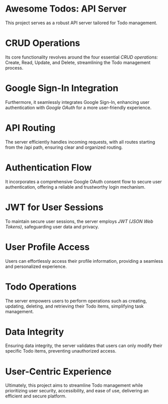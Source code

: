 # Awesome Todos: API Server
This project serves as a robust API server tailored for Todo management.

# CRUD Operations 
Its core functionality revolves around the four essential *CRUD operations:* Create, Read, Update, and Delete, streamlining the Todo management process.

# Google Sign-In Integration
Furthermore, it seamlessly integrates Google Sign-In, enhancing user authentication with *Google OAuth* for a more user-friendly experience.

# API Routing
The server efficiently handles incoming requests, with all routes starting from the /api path, ensuring clear and organized routing.

# Authentication Flow
It incorporates a comprehensive Google OAuth consent flow to secure user authentication, offering a reliable and trustworthy login mechanism.

# JWT for User Sessions 
To maintain secure user sessions, the server employs *JWT (JSON Web Tokens)*, safeguarding user data and privacy.

# User Profile Access 
Users can effortlessly access their profile information, providing a seamless and personalized experience.

# Todo Operations
The server empowers users to perform operations such as creating, updating, deleting, and retrieving their Todo items, simplifying task management.

# Data Integrity
Ensuring data integrity, the server validates that users can only modify their specific Todo items, preventing unauthorized access.

# User-Centric Experience
Ultimately, this project aims to streamline Todo management while prioritizing user security, accessibility, and ease of use, delivering an efficient and secure platform.
